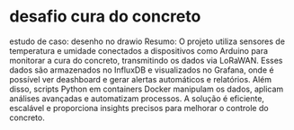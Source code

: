 # desafio cura do concreto
estudo de caso: desenho no drawio
Resumo:
O projeto utiliza sensores de temperatura e umidade conectados a dispositivos como Arduino para monitorar a cura do concreto, transmitindo os dados via LoRaWAN. Esses dados são armazenados no InfluxDB e visualizados no Grafana, onde é possível ver deashboard e gerar alertas automáticos e relatórios. Além disso, scripts Python em containers Docker manipulam os dados, aplicam análises avançadas e automatizam processos. A solução é eficiente, escalável e proporciona insights precisos para melhorar o controle do concreto.
